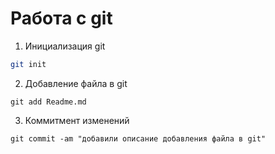 # Работа с git


1. Инициализация git
```sh
git init
```

2. Добавление файла в git
```
git add Readme.md
```

3. Коммитмент изменений
```
git commit -am "добавили описание добавления файла в git"
```